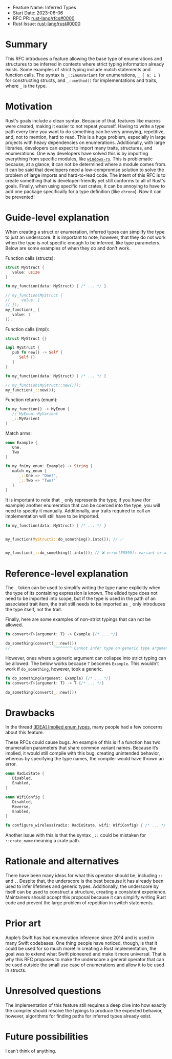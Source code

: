 - Feature Name: Inferred Types
- Start Date: 2023-06-06
- RFC PR: [rust-lang/rfcs#0000](https://github.com/rust-lang/rfcs/pull/0000)
- Rust Issue: [rust-lang/rust#0000](https://github.com/rust-lang/rust/issues/0000)


# Summary
[summary]: #summary

This RFC introduces a feature allowing the base type of enumerations and structures to be inferred in contexts where strict typing information already exists. Some examples of strict typing include match statements and function calls. The syntax is `_::EnumVariant` for enumerations, `_ { a: 1 }` for constructing structs, and `_::method()` for implementations and traits, where `_` is the type.


# Motivation
[motivation]: #motivation

Rust's goals include a clean syntax. Because of that, features like macros were created, making it easier to not repeat yourself. Having to write a type path every time you want to do something can be very annoying, repetitive, and, not to mention, hard to read. This is a huge problem, especially in large projects with heavy dependencies on enumerations. Additionally, with large libraries, developers can expect to import many traits, structures, and enumerations. One way developers have solved this is by importing everything from specific modules, like [`windows-rs`](https://github.com/microsoft/windows-rs). This is problematic because, at a glance, it can not be determined where a module comes from. It can be said that developers need a low-compromise solution to solve the problem of large imports and hard-to-read code. The intent of this RFC is to create something that is developer-friendly yet still conforms to all of Rust's goals. Finally, when using specific rust crates, it can be annoying to have to add one package specifically for a type definition (like `chrono`). Now it can be prevented!

# Guide-level explanation
[guide-level-explanation]: #guide-level-explanation

When creating a struct or enumeration, inferred types can simplify the type to just an underscore. It is important to note, however, that they do not work when the type is not specific enough to be inferred, like type parameters. Below are some examples of when they do and don't work.

Function calls (structs):
```rust
struct MyStruct {
   value: usize
}

fn my_function(data: MyStruct) { /* ... */ }

// my_function(MyStruct {
//     value: 1
// });
my_function(_ {
   value: 1
});
```

Function calls (impl):
```rust
struct MyStruct {}

impl MyStruct {
   pub fn new() -> Self {
      Self {}
   }
}

fn my_function(data: MyStruct) { /* ... */ }

// my_function(MyStruct::new()});
my_function(_::new());
```

Function returns (enum):
```rust
fn my_function() -> MyEnum {
   // MyEnum::MyVarient
   _::MyVarient
}
```

Match arms:
```rust
enum Example {
   One,
   Two
}

fn my_fn(my_enum: Example) -> String {
   match my_enum {
      _::One => "One!",
      _::Two => "Two!"
   }
}
```

It is important to note that `_` only represents the type; if you have (for example) another enumeration that can be coerced into the type, you will need to specify it manually. Additionally, any traits required to call an implementation will still have to be imported.

```rust
fn my_function(data: MyStruct) { /* ... */ }


my_function(MyStruct2::do_something().into()); // ✅


my_function(_::do_something().into()); // ❌ error[E0599]: variant or associated item not found in `MyStruct`
```


# Reference-level explanation
[reference-level-explanation]: #reference-level-explanation

The `_` token can be used to simplify writing the type name explicitly when the type of its containing expression is known. The elided type does not need to be imported into scope, but if the type is used in the path of an associated trait item, the trait still needs to be imported as `_` only introduces the type itself, not the trait.


Finally, here are some examples of non-strict typings that can not be allowed.
```rust
fn convert<T>(argument: T) -> Example {/* ... */}

do_something(convert(_::new()))
//                   ^^^^^^^^ Cannot infer type on generic type argument
```

However, ones where a generic argument can collapse into strict typing can be allowed. The below works because `T` becomes `Example`. This wouldn’t work if `do_something`, however, took a generic.
```rust
fn do_something(argument: Example) {/* ... */}
fn convert<T>(argument: T) -> T {/* ... */}

do_something(convert(_::new()))
```


# Drawbacks
[drawbacks]: #drawbacks

In the thread [[IDEA] Implied enum types](https://internals.rust-lang.org/t/idea-implied-enum-types/18349), many people had a few concerns about this feature. 

These RFCs could cause bugs. An example of this is if a function has two enumeration parameters that share common variant names. Because it’s implied, it would still compile with this bug, creating unintended behavior, whereas by specifying the type names, the compiler would have thrown an error.
```rust
enum RadioState {
   Disabled,
   Enabled,
}

enum WifiConfig {
   Disabled,
   Reverse,
   Enabled,
}

fn configure_wireless(radio: RadioState, wifi: WifiConfig) { /* ... */ }
```

Another issue with this is that the syntax `_::` could be mistaken for `::crate_name` meaning a crate path.


# Rationale and alternatives
[rationale-and-alternatives]: #rationale-and-alternatives

There have been many ideas for what this operator should be, including `::` and `.`. Despite that, the underscore is the best because it has already been used to infer lifetimes and generic types. Additionally, the underscore by itself can be used to construct a structure, creating a consistent experience. Maintainers should accept this proposal because it can simplify writing Rust code and prevent the large problem of repetition in switch statements. 


# Prior art
[prior-art]: #prior-art


Apple’s Swift has had enumeration inference since 2014 and is used in many Swift codebases. One thing people have noticed, though, is that it could be used for so much more! In creating a Rust implementation, the goal was to extend what Swift pioneered and make it more universal. That is why this RFC proposes to make the underscore a general operator that can be used outside the small use case of enumerations and allow it to be used in structs.

# Unresolved questions
[unresolved-questions]: #unresolved-questions


The implementation of this feature still requires a deep dive into how exactly the compiler should resolve the typings to produce the expected behavior, however, algorithms for finding paths for inferred types already exist.

# Future possibilities
[future-possibilities]: #future-possibilities


I can’t think of anything.